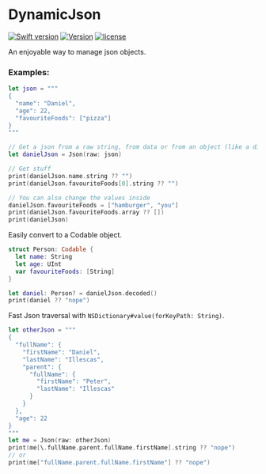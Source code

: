 # DynamicJson

[![Swift version](https://img.shields.io/badge/Swift-5-orange.svg)](https://swift.org/download)
[![Version](https://img.shields.io/badge/version-1.0-green.svg)](https://github.com/illescasDaniel/Questions/releases)
[![license](https://img.shields.io/github/license/mashape/apistatus.svg)](https://github.com/illescasDaniel/DynamicJson/blob/master/LICENSE)

An enjoyable way to manage json objects.

### Examples:
```swift
let json = """
{
  "name": "Daniel",
  "age": 22,
  "favouriteFoods": ["pizza"]
}
"""

// Get a json from a raw string, from data or from an object (like a dictionary)
let danielJson = Json(raw: json)

// Get stuff
print(danielJson.name.string ?? "")
print(danielJson.favouriteFoods[0].string ?? "")

// You can also change the values inside
danielJson.favouriteFoods = ["hamburger", "you"]
print(danielJson.favouriteFoods.array ?? [])
print(danielJson)
```

Easily convert to a Codable object.
```swift
struct Person: Codable {
  let name: String
  let age: UInt
  var favouriteFoods: [String]
}

let daniel: Person? = danielJson.decoded()
print(daniel ?? "nope")
```

Fast Json traversal with `NSDictionary#value(forKeyPath: String)`.
```swift
let otherJson = """
{
  "fullName": {
    "firstName": "Daniel",
    "lastName": "Illescas",
    "parent": {
      "fullName": {
        "firstName": "Peter",
        "lastName": "Illescas"
      }
    }
  },
  "age": 22
}
"""
let me = Json(raw: otherJson)
print(me[\.fullName.parent.fullName.firstName].string ?? "nope")
// or
print(me["fullName.parent.fullName.firstName"] ?? "nope")
```
